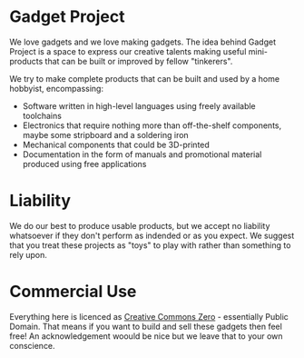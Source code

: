 # Gadget Project

We love gadgets and we love making gadgets. The idea behind Gadget Project is a space to express our creative talents making useful mini-products that can be built or improved by fellow "tinkerers".

We try to make complete products that can be built and used by a home hobbyist, encompassing:
- Software written in high-level languages using freely available toolchains
- Electronics that require nothing more than off-the-shelf components, maybe some stripboard and a soldering iron
- Mechanical components that could be 3D-printed
- Documentation in the form of manuals and promotional material produced using free applications

# Liability

We do our best to produce usable products, but we accept no liability whatsoever if they don't perform as indended or as you expect. We suggest that you treat these projects as "toys" to play with rather than something to rely upon.

# Commercial Use

Everything here is licenced as [Creative Commons Zero](https://creativecommons.org/share-your-work/public-domain/cc0) - essentially Public Domain. That means if you want to build and sell these gadgets then feel free! An acknowledgement woould be nice but we leave that to your own conscience.
